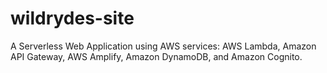 # wildrydes-site
A Serverless Web Application using AWS services: AWS Lambda, Amazon API Gateway, AWS Amplify, Amazon DynamoDB, and Amazon Cognito.
